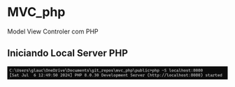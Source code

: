 # MVC_php
Model View Controler com PHP

## Iniciando Local Server PHP
![alt text](imgs/assets/image.png)